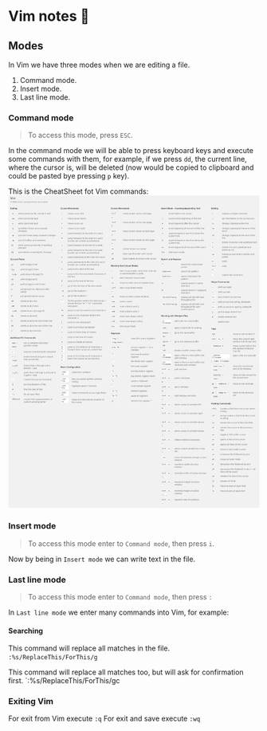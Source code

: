 # Vim notes 📔

## Modes
In Vim we have three modes when we are editing a file.

1. Command mode.
2. Insert mode.
3. Last line mode.

### Command mode
> To access this mode, press `ESC`.

In the command mode we will be able to press keyboard keys and execute some commands with them, for
example, if we press `dd`, the current line, where the cursor is, will be deleted (now would be copied
to clipboard and could be pasted bye pressing `p` key).

This is the CheatSheet fot Vim commands:
![Vim Cheat Sheet](./images/cheat_sheet.png)

### Insert mode
> To access this mode enter to `Command mode`, then press `i`.

Now by being in `Insert mode` we can write text in the file.

### Last line mode
> To access this mode enter to `Command mode`, then press `:`

In `Last line mode` we enter many commands into Vim, for example:

#### Searching
This command will replace all matches in the file.
`:%s/ReplaceThis/ForThis/g`

This command will replace all matches too, but will ask for confirmation first.
`:%s/ReplaceThis/ForThis/gc

### Exiting Vim
For exit from Vim execute `:q`
For exit and save execute `:wq`
